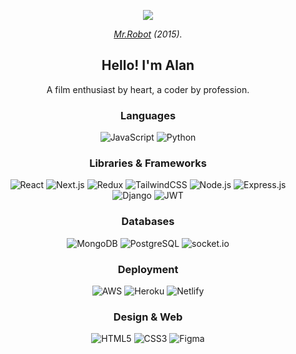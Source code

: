 <p align="center">
  <img src="https://res.cloudinary.com/dzjr3skhe/image/upload/v1694234935/ezgif.com-optimize_1_ejsjvr.gif"/>
</p>
<p align="center">
  <em><a href="https://www.imdb.com/title/tt4158110/">Mr.Robot</a>  (2015).</em>
</p>
<h2 align="center">Hello! I'm Alan</h2>
<p align="center">
  A film enthusiast by heart, a coder by profession.
</p>

<h3 align="center">Languages</h3>
<p align="center">
  <img alt="JavaScript" src="https://img.shields.io/badge/javascript-%23323330.svg?style=flat&logo=javascript&logoColor=%23F7DF1E"/>
  <img alt="Python" src="https://img.shields.io/badge/python-%2314354C.svg?style=flat&logo=python&logoColor=white"/>
</p>

<h3 align="center">Libraries & Frameworks</h3>
<p align="center">
 <img alt="React" src="https://img.shields.io/badge/react-%2320232a.svg?style=flat&logo=react&logoColor=%2361DAFB"/>
  <img alt="Next.js" src="https://img.shields.io/badge/next.js-20232a.svg?style=flat&logo=nextdotjs&logoColor=white"/>
  <img alt="Redux" src="https://img.shields.io/badge/redux-%23764ABC.svg?style=flat&logo=redux&logoColor=white"/>
  <img alt="TailwindCSS" src="https://img.shields.io/badge/tailwindcss-%2338B2AC.svg?style=flat&logo=tailwind-css&logoColor=white"/>
 <img alt="Node.js" src="https://img.shields.io/badge/node.js-43853D?style=flat&logo=node.js&logoColor=white"/>
  <img alt="Express.js" src="https://img.shields.io/badge/express.js-%23404d59.svg?style=flat&logo=express&logoColor=white"/>
  <img alt="Django" src="https://img.shields.io/badge/django-%23092E20.svg?style=flat&logo=django&logoColor=white"/>
  <img alt="JWT" src="https://img.shields.io/badge/JWT-black?style=flat&logo=JSON%20web%20tokens"/>


</p>

<h3 align="center">Databases</h3>
<p align="center">
 <img alt="MongoDB" src="https://img.shields.io/badge/mongodb-%234ea94b.svg?style=flat&logo=mongodb&logoColor=white"/>
  <img alt="PostgreSQL" src="https://img.shields.io/badge/postgresql-%23336791.svg?style=flat&logo=postgresql&logoColor=white"/>
  <img alt="socket.io" src="https://img.shields.io/badge/socket.io-%238D0000.svg?style=flat&logo=socket.io&logoColor=white"/>
</p>

<h3 align="center">Deployment</h3>
<p align="center">
 <img alt="AWS" src="https://img.shields.io/badge/AWS-%23FF9900.svg?style=flat&logo=amazon-aws&logoColor=white"/>
  <img alt="Heroku" src="https://img.shields.io/badge/heroku-%23430098.svg?style=flat&logo=heroku&logoColor=white"/>
  <img alt="Netlify" src="https://img.shields.io/badge/netlify-%2300C7B7.svg?style=flat&logo=netlify&logoColor=white"/>
</p>

<h3 align="center">Design & Web</h3>
<p align="center">
<img alt="HTML5" src="https://img.shields.io/badge/html5-%23E34F26.svg?style=flat&logo=html5&logoColor=white">
<img alt="CSS3" src="https://img.shields.io/badge/css3-%231572B6.svg?style=flat&logo=css3&logoColor=white">
 <img alt="Figma" src="https://img.shields.io/badge/figma-%23F24E1E.svg?style=flat&logo=figma&logoColor=white"/>

</p>






